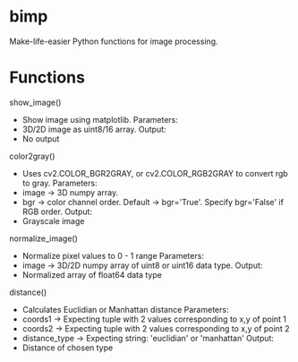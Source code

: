 # bimp
Make-life-easier Python functions for image processing. 

# Functions

show_image()
- Show image using matplotlib.
Parameters:
- 3D/2D image as uint8/16 array.
Output:
- No output

color2gray()
- Uses cv2.COLOR_BGR2GRAY, or cv2.COLOR_RGB2GRAY to convert rgb to gray.
Parameters:
- image -> 3D numpy array.
- bgr -> color channel order. Default -> bgr='True'. Specify bgr='False' if RGB order.
Output:
- Grayscale image 

normalize_image()
- Normalize pixel values to 0 - 1 range
Parameters:
- image -> 3D/2D numpy array of uint8 or uint16 data type.
Output:
- Normalized array of float64 data type

distance()
- Calculates Euclidian or Manhattan distance
Parameters:
- coords1 -> Expecting tuple with 2 values corresponding to x,y of point 1
- coords2 -> Expecting tuple with 2 values corresponding to x,y of point 2
- distance_type -> Expecting string: 'euclidian' or 'manhattan'
Output:
- Distance of chosen type  
